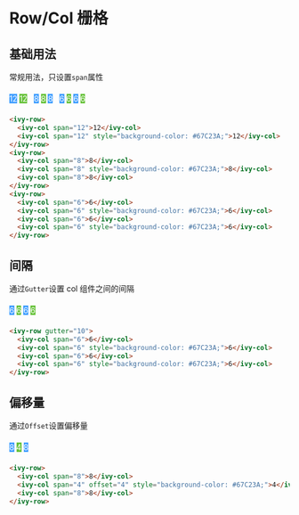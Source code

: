 # Row/Col 栅格

## 基础用法

常规用法，只设置`span`属性

<ivy-row class="grid-row">
    <ivy-col span="12" class="grid-item">12</ivy-col>
    <ivy-col span="12" class="grid-item" style="background-color: #67C23A;">12</ivy-col>
</ivy-row>
&nbsp;
<ivy-row class="grid-row">
    <ivy-col span="8" class="grid-item">8</ivy-col>
    <ivy-col span="8" class="grid-item" style="background-color: #67C23A;">8</ivy-col>
    <ivy-col span="8" class="grid-item">8</ivy-col>
</ivy-row>
&nbsp;
<ivy-row class="grid-row">
    <ivy-col span="6" class="grid-item">6</ivy-col>
    <ivy-col span="6" class="grid-item" style="background-color: #67C23A;">6</ivy-col>
    <ivy-col span="6" class="grid-item">6</ivy-col>
    <ivy-col span="6" class="grid-item" style="background-color: #67C23A;">6</ivy-col>
</ivy-row>

```html
<ivy-row>
  <ivy-col span="12">12</ivy-col>
  <ivy-col span="12" style="background-color: #67C23A;">12</ivy-col>
</ivy-row>
<ivy-row>
  <ivy-col span="8">8</ivy-col>
  <ivy-col span="8" style="background-color: #67C23A;">8</ivy-col>
  <ivy-col span="8">8</ivy-col>
</ivy-row>
<ivy-row>
  <ivy-col span="6">6</ivy-col>
  <ivy-col span="6" style="background-color: #67C23A;">6</ivy-col>
  <ivy-col span="6">6</ivy-col>
  <ivy-col span="6" style="background-color: #67C23A;">6</ivy-col>
</ivy-row>
```

## 间隔

通过`Gutter`设置 col 组件之间的间隔

<ivy-row gutter="10" class="grid-row">
    <ivy-col span="6" class="grid-item">6</ivy-col>
    <ivy-col span="6" class="grid-item">6</ivy-col>
    <ivy-col span="6" class="grid-item">6</ivy-col>
    <ivy-col span="6" class="grid-item">6</ivy-col>
</ivy-row>

```html
<ivy-row gutter="10">
  <ivy-col span="6">6</ivy-col>
  <ivy-col span="6" style="background-color: #67C23A;">6</ivy-col>
  <ivy-col span="6">6</ivy-col>
  <ivy-col span="6" style="background-color: #67C23A;">6</ivy-col>
</ivy-row>
```

## 偏移量

通过`Offset`设置偏移量

<ivy-row class="grid-row">
    <ivy-col span="8" class="grid-item">8</ivy-col>
    <ivy-col span="4" class="grid-item" offset="4">4</ivy-col>
    <ivy-col span="8" class="grid-item">8</ivy-col>
</ivy-row>

```html
<ivy-row>
  <ivy-col span="8">8</ivy-col>
  <ivy-col span="4" offset="4" style="background-color: #67C23A;">4</ivy-col>
  <ivy-col span="8">8</ivy-col>
</ivy-row>
```

<style>
.grid-item {
    height: 32px;
    line-height: 32px;
    background-color: #409EFF;
    color: white;
    text-align: center;
}
.grid-item:nth-child(2n){
    background-color: #67C23A;
}
</style>
